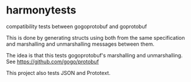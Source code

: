 harmonytests
============

compatibility tests between gogoprotobuf and goprotobuf

This is done by generating structs using both from the same specification and marshalling and unmarshalling messages between them.

The idea is that this tests gogoprotobuf's marshalling and unmarshalling.
See https://github.com/gogo/protobuf

This project also tests JSON and Prototext.
